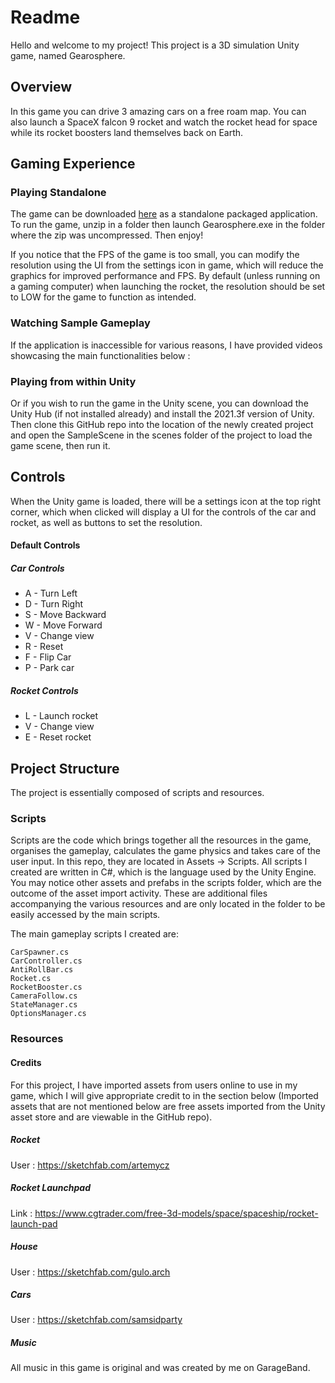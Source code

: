 # Readme

Hello and welcome to my project! This project is a 3D simulation Unity game, named Gearosphere.

## Overview
In this game you can drive 3 amazing cars on a free roam map. You can also launch a SpaceX falcon 9 rocket and watch the rocket head for space while its rocket boosters land themselves back on Earth.

## Gaming Experience
### Playing Standalone
The game can be downloaded [here](https://1drv.ms/u/s!ApRqJhdoSlGBjY1dmYGa8yHyMfZdYQ?e=EFyhao "here") as a standalone packaged application. To run the game, unzip in a folder then launch Gearosphere.exe in the folder where the zip was uncompressed. Then enjoy!

If you notice that the FPS of the game is too small, you can modify the resolution using the UI from the settings icon in game, which will reduce the graphics for improved performance and FPS.
By default (unless running on a gaming computer) when launching the rocket, the resolution should be set to LOW for the game to function as intended.
### Watching Sample Gameplay
If the application is inaccessible for various reasons, I have provided videos showcasing the main functionalities below :

### Playing from within Unity
Or if you wish to run the game in the Unity scene, you can download the Unity Hub (if not installed already) and install the 2021.3f version of Unity. Then clone this GitHub repo into the location of the newly created project and open the SampleScene in the scenes folder of the project to load the game scene, then run it.

## Controls 
When the Unity game is loaded, there will be a settings icon at the top right corner, which when clicked will display a UI for the controls of the car and rocket, as well as buttons to set the resolution. 
#### Default Controls
##### Car Controls
- A - Turn Left
- D - Turn Right
- S - Move Backward
- W - Move Forward
- V - Change view
- R - Reset
- F - Flip Car
- P - Park car

##### Rocket Controls
- L - Launch rocket
- V - Change view
- E - Reset rocket

## Project Structure
The project is essentially composed of scripts and resources.
### Scripts
Scripts are the code which brings together all the resources in the game, organises the gameplay, calculates the game physics and takes care of the user input.
In this repo, they are located in Assets -> Scripts.
All scripts I created are written in C#, which is the language used by the Unity Engine. You may notice other assets and prefabs in the scripts folder, which are the outcome of the asset import activity. These are additional files accompanying the various resources and are only located in the folder to be easily accessed by the main scripts.

The main gameplay scripts I created are:

    CarSpawner.cs
    CarController.cs
    AntiRollBar.cs
    Rocket.cs
    RocketBooster.cs
    CameraFollow.cs
    StateManager.cs
    OptionsManager.cs


### Resources
#### Credits

For this project, I have imported assets from users online to use in my game, which I will give appropriate credit to in the section below (Imported assets that are not mentioned below are free assets imported from the Unity asset store and are viewable in the GitHub repo).

##### Rocket

User : https://sketchfab.com/artemycz

##### Rocket Launchpad

Link : https://www.cgtrader.com/free-3d-models/space/spaceship/rocket-launch-pad

##### House

User : https://sketchfab.com/gulo.arch

##### Cars

User : https://sketchfab.com/samsidparty

##### Music
All music in this game is original and was created by me on GarageBand.
